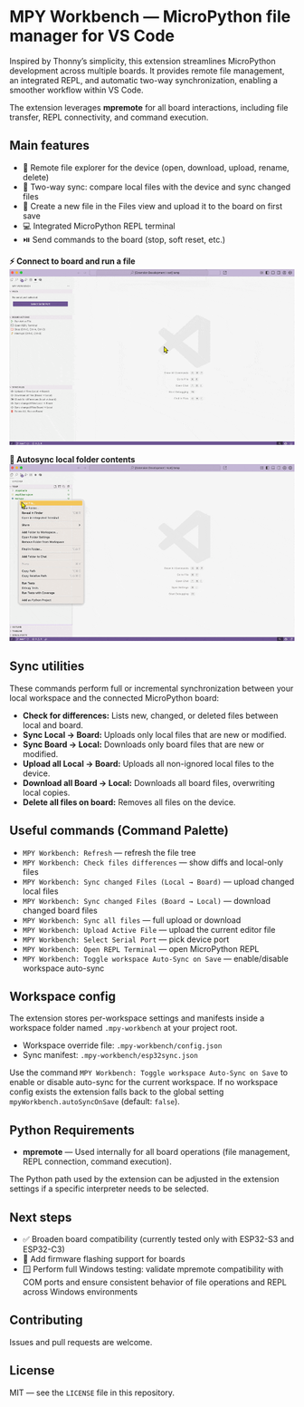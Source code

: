 
# MPY Workbench — MicroPython file manager for VS Code

Inspired by Thonny’s simplicity, this extension streamlines MicroPython development across multiple boards. It provides remote file management, an integrated REPL, and automatic two-way synchronization, enabling a smoother workflow within VS Code.

The extension leverages **mpremote** for all board interactions, including file transfer, REPL connectivity, and command execution.

## Main features

- 📂 Remote file explorer for the device (open, download, upload, rename, delete)
- 🔄 Two-way sync: compare local files with the device and sync changed files
- 📝 Create a new file in the Files view and upload it to the board on first save
- 💻 Integrated MicroPython REPL terminal
- ⏯️ Send commands to the board (stop, soft reset, etc.)

**⚡ Connect to board and run a file**
![Run file demo](https://github.com/DanielBustillos/mpy-workbench/blob/main/assets/run-file.gif?raw=true)

**🔄 Autosync local folder contents**
![Sync files demo](https://github.com/DanielBustillos/mpy-workbench/blob/main/assets/sync%20new%20files.gif?raw=true)

## Sync utilities

These commands perform full or incremental synchronization between your local workspace and the connected MicroPython board:

- **Check for differences:** Lists new, changed, or deleted files between local and board.
- **Sync Local → Board:** Uploads only local files that are new or modified.
- **Sync Board → Local:** Downloads only board files that are new or modified.
- **Upload all Local → Board:** Uploads all non-ignored local files to the device.
- **Download all Board → Local:** Downloads all board files, overwriting local copies.
- **Delete all files on board:** Removes all files on the device.

## Useful commands (Command Palette)

- `MPY Workbench: Refresh` — refresh the file tree
- `MPY Workbench: Check files differences` — show diffs and local-only files
- `MPY Workbench: Sync changed Files (Local → Board)` — upload changed local files
- `MPY Workbench: Sync changed Files (Board → Local)` — download changed board files
- `MPY Workbench: Sync all files` — full upload or download
- `MPY Workbench: Upload Active File` — upload the current editor file
- `MPY Workbench: Select Serial Port` — pick device port
- `MPY Workbench: Open REPL Terminal` — open MicroPython REPL
- `MPY Workbench: Toggle workspace Auto-Sync on Save` — enable/disable workspace auto-sync

## Workspace config

The extension stores per-workspace settings and manifests inside a workspace folder named `.mpy-workbench` at your project root.

- Workspace override file: `.mpy-workbench/config.json`
- Sync manifest: `.mpy-workbench/esp32sync.json`

Use the command `MPY Workbench: Toggle workspace Auto-Sync on Save` to enable or disable auto-sync for the current workspace. If no workspace config exists the extension falls back to the global setting `mpyWorkbench.autoSyncOnSave` (default: `false`).

## Python Requirements

- **mpremote** — Used internally for all board operations (file management, REPL connection, command execution).

The Python path used by the extension can be adjusted in the extension settings if a specific interpreter needs to be selected.

## Next steps

- ✅ Broaden board compatibility (currently tested only with ESP32-S3 and ESP32-C3)
- 🔌 Add firmware flashing support for boards
- 🪟 Perform full Windows testing: validate mpremote compatibility with COM ports and ensure consistent behavior of file operations and REPL across Windows environments  

## Contributing

Issues and pull requests are welcome.

## License

MIT — see the `LICENSE` file in this repository.
